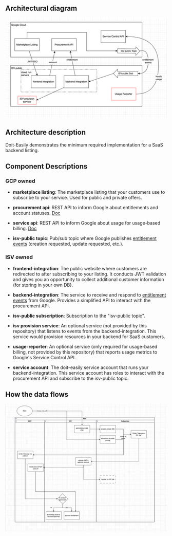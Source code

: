 ## Architectural diagram

![Diagram](../img/simple-arch.png)

## Architecture description

Doit-Easily demonstrates the minimum required implementation for a SaaS backend listing. 

## Component Descriptions

### GCP owned

* **marketplace listing**: The marketplace listing that your customers use to subscribe to your service. Used for public and private offers.

* **procurement api**: REST API to inform Google about entitlements and account statuses. [Doc](https://cloud.google.com/marketplace/docs/partners/commerce-procurement-api/reference/rest)

* **service api**: REST API to inform Google about usage for usage-based billing. [Doc](https://cloud.google.com/service-infrastructure/docs/service-control/reference/rest)

* **isv-public topic**: Pub/sub topic where Google publishes [entitlement events](https://cloud.google.com/marketplace/docs/partners/integrated-saas/backend-integration#eventtypes) (creation requested, update requested, etc.).

### ISV owned

* **frontend-integration**: The public website where customers are redirected to after subscribing to your listing. It conducts JWT validation and gives you an opportunity to collect additional customer information (for storing in your own DB).

* **backend-integration**: The service to receive and respond to [entitlement events](https://cloud.google.com/marketplace/docs/partners/integrated-saas/backend-integration#eventtypes) from Google. Provides a simplified API to interact with the procurement API.

* **isv-public subscription**: Subscription to the "isv-public topic".

* **isv provision service**: An optional service (not provided by this repository) that listens to events from the backend-integration. This service would provision resources in your backend for SaaS customers.

* **usage-reporter**: An optional service (only required for usage-based billing, not provided by this repository) that reports usage metrics to Google's Service Control API.

* **service account**: The doit-easily service account that runs your backend-integration. This service account has roles to interact with the procurement API and subscribe to the isv-public topic.

## How the data flows

![Diagram](../img/flow-chart.png)